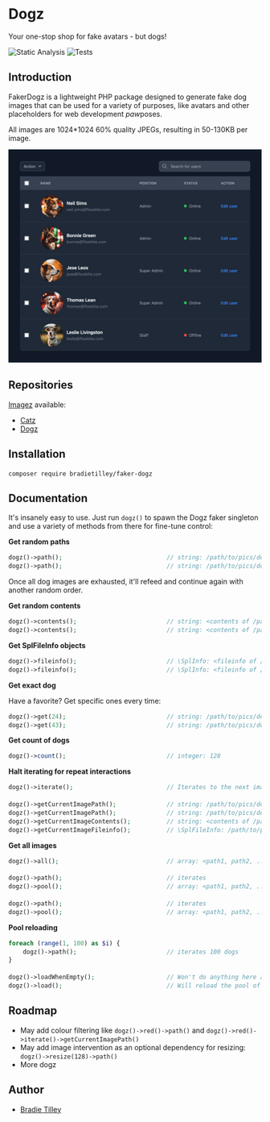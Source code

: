 # Dogz

Your one-stop shop for fake avatars - but dogs!

![Static Analysis](https://github.com/bradietilley/faker-dogz/actions/workflows/static.yml/badge.svg)
![Tests](https://github.com/bradietilley/faker-dogz/actions/workflows/tests.yml/badge.svg)


## Introduction

FakerDogz is a lightweight PHP package designed to generate fake dog images that can be used for a variety of purposes, like avatars and other placeholders for web development *paw*poses.

All images are 1024*1024 60% quality JPEGs, resulting in 50-130KB per image.

![example](docs/example.png)


## Repositories

[Imagez](https://github.com/bradietilley/faker-imagez) available:

- [Catz](https://github.com/bradietilley/faker-catz)
- [Dogz](https://github.com/bradietilley/faker-dogz)


## Installation

```
composer require bradietilley/faker-dogz
```


## Documentation

It's insanely easy to use. Just run `dogz()` to spawn the Dogz faker singleton and use a variety of methods from there for fine-tune control:


**Get random paths**

```php
dogz()->path();                             // string: /path/to/pics/dog_0037.jpg
dogz()->path();                             // string: /path/to/pics/dog_0101.jpg
```

Once all dog images are exhausted, it'll refeed and continue again with another random order.


**Get random contents**

```php
dogz()->contents();                         // string: <contents of /path/to/pics/dogz_0087.jpg>
dogz()->contents();                         // string: <contents of /path/to/pics/dogz_0120.jpg>
```


**Get SplFileInfo objects**

```php
dogz()->fileinfo();                         // \SplInfo: <fileinfo of /path/to/pics/dogz_0042.jpg>
dogz()->fileinfo();                         // \SplInfo: <fileinfo of /path/to/pics/dogz_0099.jpg>
```


**Get exact dog**

Have a favorite? Get specific ones every time:

```php
dogz()->get(24);                            // string: /path/to/pics/dog_0024.jpg
dogz()->get(43);                            // string: /path/to/pics/dog_0043.jpg
```

**Get count of dogs**

```php
dogz()->count();                            // integer: 128
```

**Halt iterating for repeat interactions**

```php
dogz()->iterate();                          // Iterates to the next image

dogz()->getCurrentImagePath();              // string: /path/to/pics/dogz_0046.jpeg                 (won't iterate)
dogz()->getCurrentImagePath();              // string: /path/to/pics/dogz_0046.jpeg                 (won't iterate)
dogz()->getCurrentImageContents();          // string: <contents of /path/to/pics/dogz_0046.jpeg>   (won't iterate)
dogz()->getCurrentImageFileinfo();          // \SplFileInfo: /path/to/pics/dogz_0046.jpeg           (won't iterate)
```

**Get all  images**

```php
dogz()->all();                              // array: <path1, path2, ..., path118, path119, path120>

dogz()->path();                             // iterates
dogz()->pool();                             // array: <path1, path2, ..., path118, path119>         (pool contains one less now)

dogz()->path();                             // iterates
dogz()->pool();                             // array: <path1, path2, ..., path118>                  (pool contains one less now)
```

**Pool reloading**

```php
foreach (range(1, 100) as $i) {
    dogz()->path();                         // iterates 100 dogs
}

dogz()->loadWhenEmpty();                    // Won't do anything here as there's still dogs in the pool.
dogz()->load();                             // Will reload the pool of dogs to be the full collection of dog images. 
```

## Roadmap

- May add colour filtering like `dogz()->red()->path()` and `dogz()->red()->iterate()->getCurrentImagePath()`
- May add image intervention as an optional dependency for resizing: `dogz()->resize(128)->path()`
- More dogz

## Author

- [Bradie Tilley](https://github.com/bradietilley)
